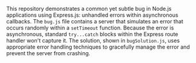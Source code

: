 This repository demonstrates a common yet subtle bug in Node.js applications using Express.js: unhandled errors within asynchronous callbacks.  The `bug.js` file contains a server that simulates an error that occurs randomly within a `setTimeout` function.  Because the error is asynchronous, standard `try...catch` blocks within the Express route handler won't capture it.  The solution, shown in `bugSolution.js`, uses appropriate error handling techniques to gracefully manage the error and prevent the server from crashing.